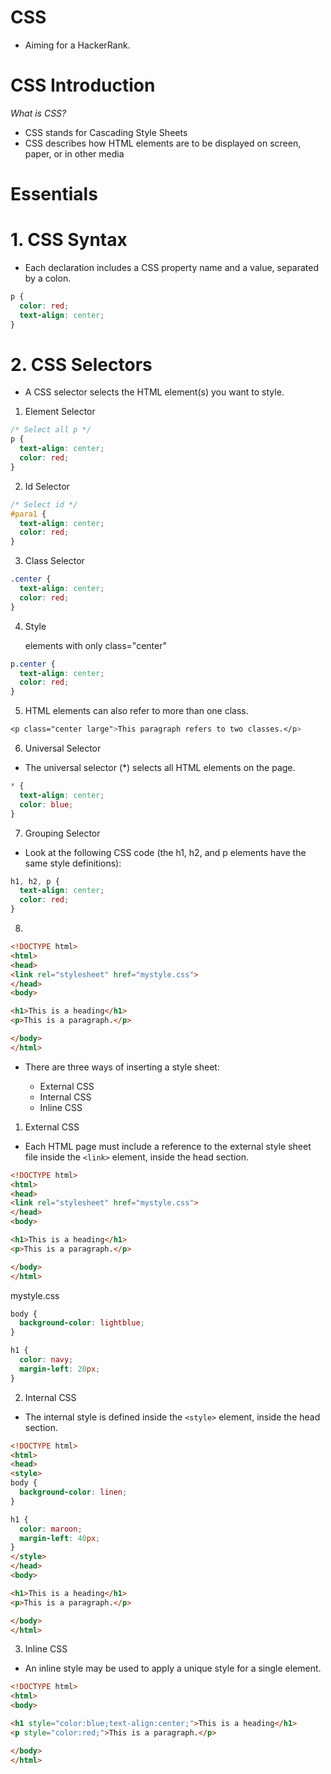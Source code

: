 # CSS

- Aiming for a HackerRank.

# CSS Introduction

*What is CSS?*

- CSS stands for Cascading Style Sheets
- CSS describes how HTML elements are to be displayed on screen, paper, or in other media

# Essentials

# 1. CSS Syntax

- Each declaration includes a CSS property name and a value, separated by a colon.
```css
p {
  color: red;
  text-align: center;
}
```

# 2. CSS Selectors

- A CSS selector selects the HTML element(s) you want to style.

1. Element Selector
```css
/* Select all p */
p {
  text-align: center;
  color: red;
}
```

2. Id Selector
```css
/* Select id */
#para1 {
  text-align: center;
  color: red;
}
```

3. Class Selector
```css
.center {
  text-align: center;
  color: red;
}
```

4. Style <p> elements with only class="center"

```css
p.center {
  text-align: center;
  color: red;
}
```

5. HTML elements can also refer to more than one class.

```css
<p class="center large">This paragraph refers to two classes.</p>
```

6. Universal Selector 
- The universal selector (*) selects all HTML elements on the page.

```css
* {
  text-align: center;
  color: blue;
}
```

7. Grouping Selector
- Look at the following CSS code (the h1, h2, and p elements have the same style definitions):

```css
h1, h2, p {
  text-align: center;
  color: red;
}
```

8. 

```html
<!DOCTYPE html>
<html>
<head>
<link rel="stylesheet" href="mystyle.css">
</head>
<body>

<h1>This is a heading</h1>
<p>This is a paragraph.</p>

</body>
</html>
```

- There are three ways of inserting a style sheet:

    - External CSS
    - Internal CSS
    - Inline CSS

1. External CSS

- Each HTML page must include a reference to the external style sheet file inside the `<link>` element, inside the head section.

```html
<!DOCTYPE html>
<html>
<head>
<link rel="stylesheet" href="mystyle.css">
</head>
<body>

<h1>This is a heading</h1>
<p>This is a paragraph.</p>

</body>
</html>
```

mystyle.css
```css
body {
  background-color: lightblue;
}

h1 {
  color: navy;
  margin-left: 20px;
}
```

2. Internal CSS

- The internal style is defined inside the `<style>` element, inside the head section.

```html
<!DOCTYPE html>
<html>
<head>
<style>
body {
  background-color: linen;
}

h1 {
  color: maroon;
  margin-left: 40px;
}
</style>
</head>
<body>

<h1>This is a heading</h1>
<p>This is a paragraph.</p>

</body>
</html>
```

3. Inline CSS

- An inline style may be used to apply a unique style for a single element.

```html
<!DOCTYPE html>
<html>
<body>

<h1 style="color:blue;text-align:center;">This is a heading</h1>
<p style="color:red;">This is a paragraph.</p>

</body>
</html>
```
